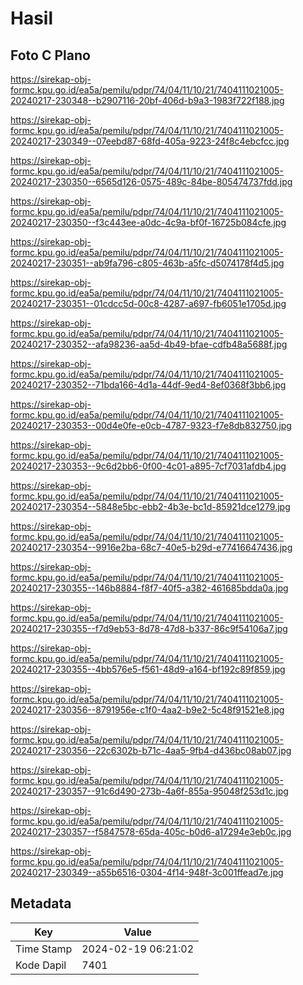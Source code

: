 # Hasil

## Foto C Plano

https://sirekap-obj-formc.kpu.go.id/ea5a/pemilu/pdpr/74/04/11/10/21/7404111021005-20240217-230348--b2907116-20bf-406d-b9a3-1983f722f188.jpg

https://sirekap-obj-formc.kpu.go.id/ea5a/pemilu/pdpr/74/04/11/10/21/7404111021005-20240217-230349--07eebd87-68fd-405a-9223-24f8c4ebcfcc.jpg

https://sirekap-obj-formc.kpu.go.id/ea5a/pemilu/pdpr/74/04/11/10/21/7404111021005-20240217-230350--6565d126-0575-489c-84be-805474737fdd.jpg

https://sirekap-obj-formc.kpu.go.id/ea5a/pemilu/pdpr/74/04/11/10/21/7404111021005-20240217-230350--f3c443ee-a0dc-4c9a-bf0f-16725b084cfe.jpg

https://sirekap-obj-formc.kpu.go.id/ea5a/pemilu/pdpr/74/04/11/10/21/7404111021005-20240217-230351--ab9fa796-c805-463b-a5fc-d5074178f4d5.jpg

https://sirekap-obj-formc.kpu.go.id/ea5a/pemilu/pdpr/74/04/11/10/21/7404111021005-20240217-230351--01cdcc5d-00c8-4287-a697-fb6051e1705d.jpg

https://sirekap-obj-formc.kpu.go.id/ea5a/pemilu/pdpr/74/04/11/10/21/7404111021005-20240217-230352--afa98236-aa5d-4b49-bfae-cdfb48a5688f.jpg

https://sirekap-obj-formc.kpu.go.id/ea5a/pemilu/pdpr/74/04/11/10/21/7404111021005-20240217-230352--71bda166-4d1a-44df-9ed4-8ef0368f3bb6.jpg

https://sirekap-obj-formc.kpu.go.id/ea5a/pemilu/pdpr/74/04/11/10/21/7404111021005-20240217-230353--00d4e0fe-e0cb-4787-9323-f7e8db832750.jpg

https://sirekap-obj-formc.kpu.go.id/ea5a/pemilu/pdpr/74/04/11/10/21/7404111021005-20240217-230353--9c6d2bb6-0f00-4c01-a895-7cf7031afdb4.jpg

https://sirekap-obj-formc.kpu.go.id/ea5a/pemilu/pdpr/74/04/11/10/21/7404111021005-20240217-230354--5848e5bc-ebb2-4b3e-bc1d-85921dce1279.jpg

https://sirekap-obj-formc.kpu.go.id/ea5a/pemilu/pdpr/74/04/11/10/21/7404111021005-20240217-230354--9916e2ba-68c7-40e5-b29d-e77416647436.jpg

https://sirekap-obj-formc.kpu.go.id/ea5a/pemilu/pdpr/74/04/11/10/21/7404111021005-20240217-230355--146b8884-f8f7-40f5-a382-461685bdda0a.jpg

https://sirekap-obj-formc.kpu.go.id/ea5a/pemilu/pdpr/74/04/11/10/21/7404111021005-20240217-230355--f7d9eb53-8d78-47d8-b337-86c9f54106a7.jpg

https://sirekap-obj-formc.kpu.go.id/ea5a/pemilu/pdpr/74/04/11/10/21/7404111021005-20240217-230355--4bb576e5-f561-48d9-a164-bf192c89f859.jpg

https://sirekap-obj-formc.kpu.go.id/ea5a/pemilu/pdpr/74/04/11/10/21/7404111021005-20240217-230356--8791956e-c1f0-4aa2-b9e2-5c48f91521e8.jpg

https://sirekap-obj-formc.kpu.go.id/ea5a/pemilu/pdpr/74/04/11/10/21/7404111021005-20240217-230356--22c6302b-b71c-4aa5-9fb4-d436bc08ab07.jpg

https://sirekap-obj-formc.kpu.go.id/ea5a/pemilu/pdpr/74/04/11/10/21/7404111021005-20240217-230357--91c6d490-273b-4a6f-855a-95048f253d1c.jpg

https://sirekap-obj-formc.kpu.go.id/ea5a/pemilu/pdpr/74/04/11/10/21/7404111021005-20240217-230357--f5847578-65da-405c-b0d6-a17294e3eb0c.jpg

https://sirekap-obj-formc.kpu.go.id/ea5a/pemilu/pdpr/74/04/11/10/21/7404111021005-20240217-230349--a55b6516-0304-4f14-948f-3c001ffead7e.jpg


## Metadata

| Key        | Value               |
| ---------- | ------------------- |
| Time Stamp | 2024-02-19 06:21:02 |
| Kode Dapil | 7401                |



